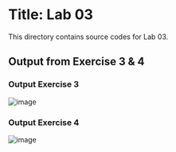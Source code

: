 # Title: Lab 03

This directory contains source codes for Lab 03.

## Output from Exercise 3 & 4

### Output Exercise 3
![image](https://user-images.githubusercontent.com/66362312/138410280-f7317014-597a-41cf-aa84-5e27e65fe8fc.png)

### Output Exercise 4
![image](https://user-images.githubusercontent.com/66362312/138410390-eb2516b4-3b54-4609-8166-004a26126743.png)

